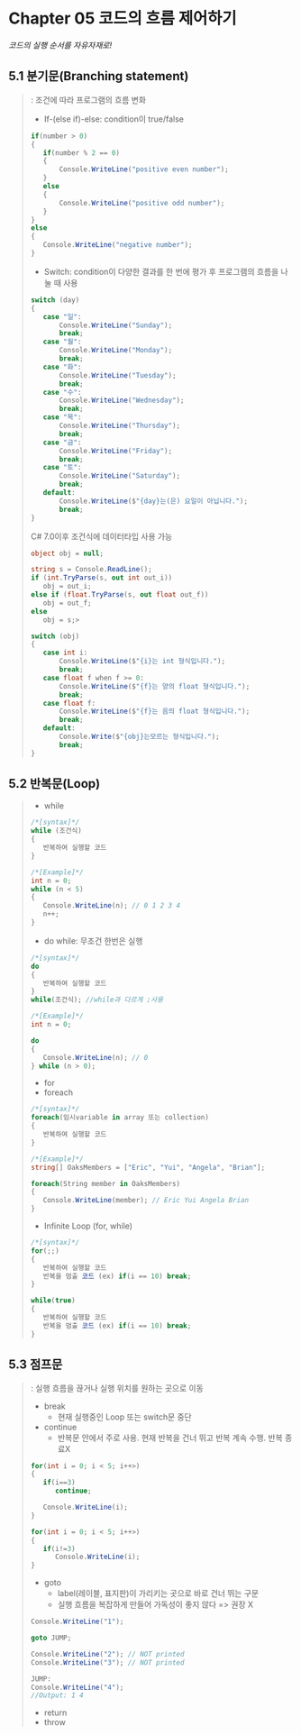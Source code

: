 # Chapter 05 코드의 흐름 제어하기
*코드의 실행 순서를 자유자재로!*


## 5.1 분기문(Branching statement)
>: 조건에 따라 프로그램의 흐름 변화
>+ If-(else if)-else: condition이 true/false
>``` csharp
>if(number > 0)
>{
>    if(number % 2 == 0)
>    {
>        Console.WriteLine("positive even number");
>    }
>    else
>    {
>        Console.WriteLine("positive odd number");
>    }
>}
>else
>{
>    Console.WriteLine("negative number");
>}
>```
>+ Switch: condition이 다양한 결과를 한 번에 평가 후 프로그램의 흐름을 나눌 때 사용
>``` csharp
>switch (day)
>{
>    case "일":
>        Console.WriteLine("Sunday");
>        break;
>    case "월":
>        Console.WriteLine("Monday");
>        break;
>    case "화":
>        Console.WriteLine("Tuesday");
>        break;
>    case "수":
>        Console.WriteLine("Wednesday");
>        break;
>    case "목":
>        Console.WriteLine("Thursday");
>        break;
>    case "금":
>        Console.WriteLine("Friday");
>        break;
>    case "토":
>        Console.WriteLine("Saturday");
>        break;
>    default:
>        Console.WriteLine($"{day}는(은) 요일이 아닙니다.");
>        break;
>}
>```
>
>C# 7.0이후 조건식에 데이터타입 사용 가능
>``` csharp
>object obj = null;
>
>string s = Console.ReadLine();
>if (int.TryParse(s, out int out_i))
>    obj = out_i;
>else if (float.TryParse(s, out float out_f))
>    obj = out_f;
>else
>    obj = s;>
>
>switch (obj)
>{
>    case int i:
>        Console.WriteLine($"{i}는 int 형식입니다.");
>        break;                
>    case float f when f >= 0:
>        Console.WriteLine($"{f}는 양의 float 형식입니다.");
>        break;
>    case float f:
>        Console.WriteLine($"{f}는 음의 float 형식입니다.");
>        break;
>    default:
>        Console.Write($"{obj}는모르는 형식입니다.");
>        break;
>}

## 5.2 반복문(Loop)
>+ while
>``` csharp
>/*[syntax]*/
>while (조건식)
>{
>    반복하여 실행할 코드
>}
>```
>``` csharp
>/*[Example]*/
>int n = 0;
>while (n < 5)
>{
>    Console.WriteLine(n); // 0 1 2 3 4
>    n++;
>}
>```
>
>+ do while: 무조건 한번은 실행
>``` csharp
>/*[syntax]*/
>do
>{
>    반복하여 실행할 코드
>}
>while(조건식); //while과 다르게 ;사용
>```
>``` csharp
> /*[Example]*/
>int n = 0;
>
>do 
>{
>    Console.WriteLine(n); // 0
>} while (n > 0);
>```
>
>- for
>- foreach
>``` csharp
>/*[syntax]*/
>foreach(임시variable in array 또는 collection)
>{
>    반복하여 실행할 코드
>}
>```
>``` csharp
> /*[Example]*/
>string[] OaksMembers = ["Eric", "Yui", "Angela", "Brian"];
>
>foreach(String member in OaksMembers)
>{
>    Console.WriteLine(member); // Eric Yui Angela Brian
>}
>```
>- Infinite Loop (for, while)
>``` csharp
>/*[syntax]*/
>for(;;)
>{
>    반복하여 실행할 코드
>    반복을 멈출 코드 (ex) if(i == 10) break; 
>}
>
>while(true)
>{
>    반복하여 실행할 코드
>    반복을 멈출 코드 (ex) if(i == 10) break; 
>}
>```

## 5.3 점프문
>: 실행 흐름을 끊거나 실행 위치를 원하는 곳으로 이동
> - break
>   - 현재 실행중인 Loop 또는 switch문 중단
> - continue
>   - 반복문 안에서 주로 사용. 현재 반복을 건너 뛰고 반복 계속 수행. 반복 종료X
>``` csharp
>for(int i = 0; i < 5; i++>)
>{
>    if(i==3)
>       continue;
>
>    Console.WriteLine(i);
>}
>``` 
>``` csharp
>for(int i = 0; i < 5; i++>)
>{
>    if(i!=3)
>       Console.WriteLine(i);
>}
>```  
> - goto
>   - label(레이블, 표지판)이 가리키는 곳으로 바로 건너 뛰는 구문
>   - 실행 흐름을 복잡하게 만들어 가독성이 좋지 않다 => 권장 X
>``` csharp
>Console.WriteLine("1");
>
>goto JUMP; 
>
>Console.WriteLine("2"); // NOT printed
>Console.WriteLine("3"); // NOT printed
>
>JUMP:
>Console.WriteLine("4");
> //Output: 1 4
>``` 
>+ return
>+ throw
